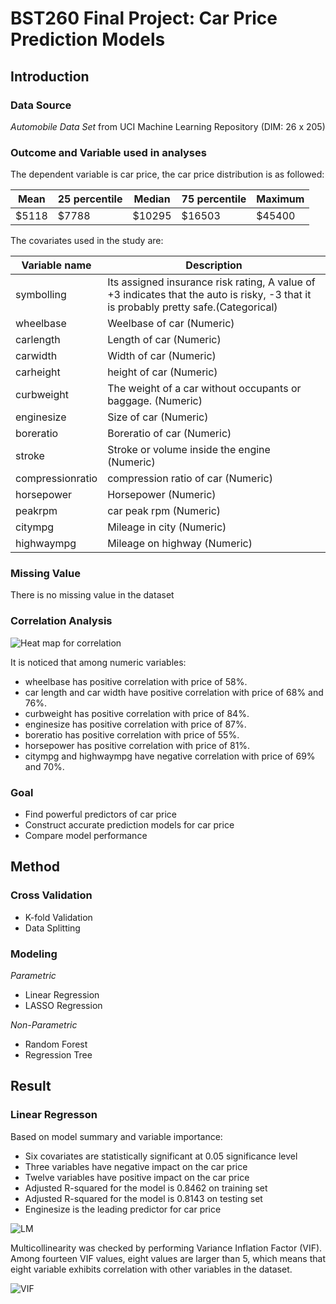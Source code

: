 # BST260 Final Project: Car Price Prediction Models

## Introduction
### Data Source

*Automobile Data Set* from UCI Machine Learning Repository (DIM: 26 x 205)

### Outcome and Variable used in analyses

The dependent variable is car price, the car price distribution is as followed:

| Mean | 25 percentile | Median | 75 percentile | Maximum |
| ------ | ----------- | ----------- | ----------- | ----------- |
| $5118 | $7788 | $10295 | $16503 | $45400 |

The covariates used in the study are:

| Variable name | Description |
| ----------- | ----------- |
| symbolling | Its assigned insurance risk rating, A value of +3 indicates that the auto is risky, -3 that it is probably pretty safe.(Categorical)  |
| wheelbase | Weelbase of car (Numeric) |
| carlength |  Length of car (Numeric) |
| carwidth | Width of car (Numeric) |
| carheight | height of car (Numeric) |
| curbweight | The weight of a car without occupants or baggage. (Numeric) |
| enginesize | Size of car (Numeric) |
| boreratio | Boreratio of car (Numeric) |
| stroke | Stroke or volume inside the engine (Numeric) |
| compressionratio | compression ratio of car (Numeric) |
| horsepower | Horsepower (Numeric) |
| peakrpm | car peak rpm (Numeric) |
| citympg | Mileage in city (Numeric) |
| highwaympg | Mileage on highway (Numeric) |

### Missing Value

There is no missing value in the dataset

### Correlation Analysis

![Heat map for correlation](https://github.com/MinyeZhou429/MinyeZhou429.github.io/blob/main/截屏2022-12-14%20下午2.28.37.png)

It is noticed that among numeric variables:
- wheelbase has positive correlation with price of 58%.
- car length and car width have positive correlation with price of 68% and 76%.
- curbweight has positive correlation with price of 84%.
- enginesize has positive correlation with price of 87%.
- boreratio has positive correlation with price of 55%.
- horsepower has positive correlation with price of 81%.
- citympg and highwaympg have negative correlation with price of 69% and 70%.

### Goal

- Find powerful predictors of car price
- Construct accurate prediction models for car price
- Compare model performance

## Method

### Cross Validation

- K-fold Validation
- Data Splitting

### Modeling

*Parametric*
- Linear Regression
- LASSO Regression

*Non-Parametric*
- Random Forest
- Regression Tree

## Result

### Linear Regresson

Based on model summary and variable importance:

- Six covariates are statistically significant at 0.05 significance level
- Three variables have negative impact on the car price
- Twelve variables have positive impact on the car price
- Adjusted R-squared for the model is 0.8462 on training set
- Adjusted R-squared for the model is 0.8143 on testing set
- Enginesize is the leading predictor for car price

![LM](https://github.com/MinyeZhou429/MinyeZhou429.github.io/blob/main/截屏2022-12-14%20下午2.48.56.png)

Multicollinearity was checked by performing Variance Inflation Factor (VIF). Among fourteen VIF values, eight values are larger than 5, which means that eight variable exhibits correlation with other variables in the dataset.

![VIF](https://github.com/MinyeZhou429/MinyeZhou429.github.io/blob/main/截屏2022-12-14%20下午2.48.56.png)

